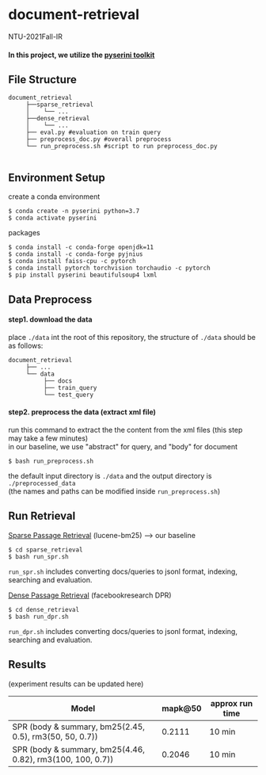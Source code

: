# document-retrieval
NTU-2021Fall-IR

#### In this project, we utilize the [pyserini toolkit](https://github.com/castorini/pyserini)

File Structure
---
```
document_retrieval
     ├──sparse_retrieval
     │    └── ...
     ├──dense_retrieval
     │    └── ...
     ├── eval.py #evaluation on train query
     ├── preprocess_doc.py #overall preprocess
     └── run_preprocess.sh #script to run preprocess_doc.py
 
```

Environment Setup
---
create a conda environment
```
$ conda create -n pyserini python=3.7
$ conda activate pyserini
```
packages
```
$ conda install -c conda-forge openjdk=11
$ conda install -c conda-forge pyjnius 
$ conda install faiss-cpu -c pytorch
$ conda install pytorch torchvision torchaudio -c pytorch
$ pip install pyserini beautifulsoup4 lxml
```

Data Preprocess 
---
#### step1. download the data
place `./data` int the root of this repository, the structure of `./data` should be as follows: 
```
document_retrieval
     ├── ...
     └── data
          ├── docs
          ├── train_query
          └── test_query
```
#### step2. preprocess the data (extract xml file)
run this command to extract the the content from the xml files (this step may take a few minutes) \
in our baseline, we use  "abstract" for query, and "body" for document

```
$ bash run_preprocess.sh
```
the default input directory is `./data` and the output directory is `./preprocessed_data` \
(the names and paths can be modified inside `run_preprocess.sh`)

Run Retrieval 
---

[Sparse Passage Retrieval](https://github.com/castorini/pyserini#how-do-i-index-and-search-my-own-documents) (lucene-bm25) ⟶ our baseline
```
$ cd sparse_retrieval
$ bash run_spr.sh
```
`run_spr.sh` includes converting docs/queries to jsonl format, indexing, searching and evaluation.

[Dense Passage Retrieval](https://github.com/castorini/pyserini/blob/master/docs/experiments-dpr.md) (facebookresearch DPR)
```
$ cd dense_retrieval
$ bash run_dpr.sh
```
`run_dpr.sh` includes converting docs/queries to jsonl format, indexing, searching and evaluation.


Results
---
(experiment results can be updated here)

| Model       | mapk@50     | approx run time |
| ----------- | ----------- | --------------- |
| SPR (body & summary, bm25(2.45, 0.5), rm3(50, 50, 0.7)) | 0.2111 | 10 min |
| SPR (body & summary, bm25(4.46, 0.82), rm3(100, 100, 0.7)) | 0.2046 | 10 min |
